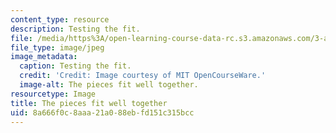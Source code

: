 ```yaml
---
content_type: resource
description: Testing the fit.
file: /media/https%3A/open-learning-course-data-rc.s3.amazonaws.com/3-a04-modern-blacksmithing-and-physical-metallurgy-fall-2008/8a666f0c8aaa21a088ebfd151c315bcc_122.jpg
file_type: image/jpeg
image_metadata:
  caption: Testing the fit.
  credit: 'Credit: Image courtesy of MIT OpenCourseWare.'
  image-alt: The pieces fit well together.
resourcetype: Image
title: The pieces fit well together
uid: 8a666f0c-8aaa-21a0-88eb-fd151c315bcc
---
```

